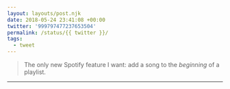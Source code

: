 ```yaml
---
layout: layouts/post.njk
date: 2018-05-24 23:41:08 +00:00
twitter: '999797477237653504'
permalink: /status/{{ twitter }}/
tags: 
  - tweet
---
```


> The only new Spotify feature I want: add a song to the *beginning* of a playlist.

---

